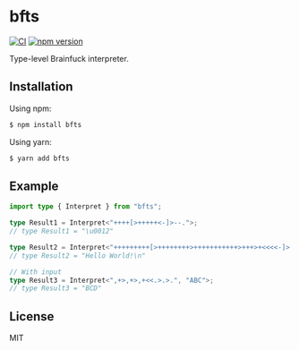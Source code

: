 # bfts

[![CI](https://github.com/dqn/bfts/workflows/CI/badge.svg)](https://github.com/dqn/bfts/actions)
[![npm version](https://img.shields.io/npm/v/bfts.svg)](https://www.npmjs.com/package/bfts)

Type-level Brainfuck interpreter.

## Installation

Using npm:

```bash
$ npm install bfts
```

Using yarn:

```bash
$ yarn add bfts
```

## Example

```ts
import type { Interpret } from "bfts";

type Result1 = Interpret<"++++[>+++++<-]>--.">;
// type Result1 = "\u0012"

type Result2 = Interpret<"+++++++++[>++++++++>+++++++++++>+++>+<<<<-]>.>++.+++++++..+++.>+++++.<<+++++++++++++++.>.+++.------.--------.>+.>+.">;
// type Result2 = "Hello World!\n"

// With input
type Result3 = Interpret<",+>,+>,+<<.>.>.", "ABC">;
// type Result3 = "BCD"
```

## License

MIT
